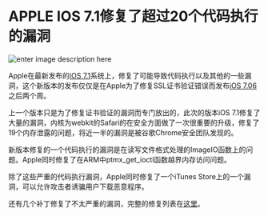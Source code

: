 # APPLE IOS 7.1修复了超过20个代码执行的漏洞

![enter image description here](http://drops.javaweb.org/uploads/images/3d1796a139ccea7b1ae1166564d4446d3bbbb7a2.jpg)

Apple在最新发布的[iOS 7.1](http://support.apple.com/kb/HT6162)系统上，修复了可能导致代码执行以及其他的一些漏洞，这个新版本的发布仅仅是在Apple为了修复SSL证书验证错误而发布[iOS 7.06](https://threatpost.com/apple-fixes-certificate-validation-flaw-in-ios/104427)之后两个周。

上一个版本只是为了修复证书验证的漏洞而专门放出的，此次的版本iOS 7.1修复了大量的漏洞，内核为webkit的Safari的在安全方面做了一次很重要的升级，修复了19个内存泄露的问题，将近一半的漏洞是被谷歌Chrome安全团队发现的。

新版本修复的一个代码执行的漏洞是在读写文件格式处理的ImageIO函数上的问题。Apple同时修复了在ARM中ptmx_get_ioctl函数越界内存访问问题。

除了这些严重的代码执行漏洞，Apple同时修复了一个iTunes Store上的一个漏洞，可以允许攻击者诱骗用户下载恶意程序。

还有几个补丁修复了不太严重的漏洞，完整的修复列表在[这里](http://support.apple.com/kb/HT6162)。